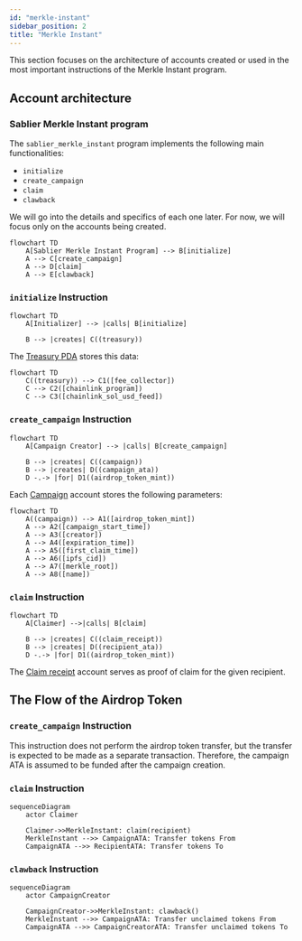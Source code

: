 ```yaml
---
id: "merkle-instant"
sidebar_position: 2
title: "Merkle Instant"
---
```


This section focuses on the architecture of accounts created or used in the most important instructions of the Merkle
Instant program.

## Account architecture

### Sablier Merkle Instant program

The `sablier_merkle_instant` program implements the following main functionalities:

- `initialize`
- `create_campaign`
- `claim`
- `clawback`

We will go into the details and specifics of each one later. For now, we will focus only on the accounts being created.

```mermaid
flowchart TD
    A[Sablier Merkle Instant Program] --> B[initialize]
    A --> C[create_campaign]
    A --> D[claim]
    A --> E[clawback]
```

### `initialize` Instruction

```mermaid
flowchart TD
    A[Initializer] --> |calls| B[initialize]

    B --> |creates| C((treasury))
```

The
[Treasury PDA](https://github.com/sablier-labs/solsab/blob/e1085fe87ea3d02556156ee446e820d150af483e/programs/merkle_instant/src/state/treasury.rs#L5-L10)
stores this data:

```mermaid
flowchart TD
    C((treasury)) --> C1([fee_collector])
    C --> C2([chainlink_program])
    C --> C3([chainlink_sol_usd_feed])
```

### `create_campaign` Instruction

```mermaid
flowchart TD
    A[Campaign Creator] --> |calls| B[create_campaign]

    B --> |creates| C((campaign))
    B --> |creates| D((campaign_ata))
    D -.-> |for| D1((airdrop_token_mint))
```

Each
[Campaign](https://github.com/sablier-labs/solsab/blob/e1085fe87ea3d02556156ee446e820d150af483e/programs/merkle_instant/src/state/campaign.rs#L8-L20)
account stores the following parameters:

```mermaid
flowchart TD
    A((campaign)) --> A1([airdrop_token_mint])
    A --> A2([campaign_start_time])
    A --> A3([creator])
    A --> A4([expiration_time])
    A --> A5([first_claim_time])
    A --> A6([ipfs_cid])
    A --> A7([merkle_root])
    A --> A8([name])
```

### `claim` Instruction

```mermaid
flowchart TD
    A[Claimer] -->|calls| B[claim]

    B --> |creates| C((claim_receipt))
    B --> |creates| D((recipient_ata))
    D -.-> |for| D1((airdrop_token_mint))
```

The
[Claim receipt](https://github.com/sablier-labs/solsab/blob/e1085fe87ea3d02556156ee446e820d150af483e/programs/merkle_instant/src/state/claim_receipt.rs#L6)
account serves as proof of claim for the given recipient.

## The Flow of the Airdrop Token

### `create_campaign` Instruction

This instruction does not perform the airdrop token transfer, but the transfer is expected to be made as a separate
transaction. Therefore, the campaign ATA is assumed to be funded after the campaign creation.

### `claim` Instruction

```mermaid
sequenceDiagram
    actor Claimer

    Claimer->>MerkleInstant: claim(recipient)
    MerkleInstant -->> CampaignATA: Transfer tokens From
    CampaignATA -->> RecipientATA: Transfer tokens To
```

### `clawback` Instruction

```mermaid
sequenceDiagram
    actor CampaignCreator

    CampaignCreator->>MerkleInstant: clawback()
    MerkleInstant -->> CampaignATA: Transfer unclaimed tokens From
    CampaignATA -->> CampaignCreatorATA: Transfer unclaimed tokens To
```
